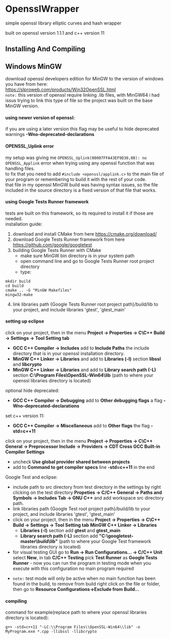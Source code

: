# OpensslWrapper

simple openssl library elliptic curves and hash wrapper

built on openssl version 1.1.1 and c++ version 11

## Installing And Compiling

## Windows MinGW

download openssl developers edition for MinGW to the version of windows you have from here:  
https://slproweb.com/products/Win32OpenSSL.html  
`note:` this version of openssl require linking .lib files, with MinGW64 i had issus trying to link this type of file so the project was built on the base MinGW version.  

#### using newer version of openssl:

if you are using a later version this flag may be useful to hide deprecated warnings **-Wno-deprecated-declarations**    

#### OPENSSL_Uplink error

my setup was giving me `OPENSSL_Uplink(00007FFA43EF9D30,08): no OPENSSL_Applink` error when trying using any openssl function that was handling files.  
to fix that you need to add `#include <openssl/applink.c>` to the main file of your program or remembering to build it with the rest of your code.  
that file in my openssl MinGW build was having syntax issues, so the file included in the source directory is a fixed version of that file that works.  

#### using Google Tests Runner framework

tests are built on this framework, so its required to install it if those are needed.  
installation guide:  

1. download and install CMake from here https://cmake.org/download/
2. download Google Tests Runner framework from here https://github.com/google/googletest
3. building Google Tests Runner with CMake
	* make sure MinGW bin directory is in your system path
	* open command line and go to Google Tests Runner root project directory
	* type:  
```
mkdir build  
cd build  
cmake .. -G "MinGW Makefiles"  
mingw32-make 
```

4. link libraries path {Google Tests Runner root project path}/build/lib to your project, and include libraries 'gtest', 'gtest_main'  

#### setting up eclipse

click on your project, then in the menu **Project -> Properties -> C\C++ Build -> Settings -> Tool Setting tab**  
- **GCC C++ Compiler -> Includes** add to **Include Paths** the include directory that is in your openssl installation directory.  
- **MinGW C++ Linker -> Libraries** and add to **Libraries (-l)** section **libssl** and **libcrypto**  
- **MinGW C++ Linker -> Libraries** and add to **Library search path (-L)** section **C:\Program Files\OpenSSL-Win64\lib** (path to where your openssl libraries directory is located)  

optional hide deprecated:  

- **GCC C++ Compiler -> Debugging** add to **Other debugging flags** a flag **-Wno-deprecated-declarations**  

set c++ version 11:  
- **GCC C++ Compiler -> Miscellaneous** add to **Other flags** the flag **-std=c++11**

click on your project, then in the menu **Project -> Properties -> C\C++ General -> Preprocessor Include -> Providers -> CDT Cross GCC Built-in Compiler Settings**
  - uncheck **Use global provider shared between projects**  
  - add to **Command to get compiler specs** line **-std=c++11** in the end    

Google Test and eclipse:  
- include path to src directory from test directory in the settings by right clicking
on the test directory **Propeties -> C/C++ General -> Paths and Symbols -> Includes Tab -> GNU C++** and add workspace src directory path.  
- link libraries path {Google Test root project path}/build/lib to your project, and include libraries 'gtest', 'gtest_main'  
- click on your project, then in the menu **Project -> Properties -> C\C++ Build -> Settings -> Tool Setting tab** **MinGW C++ Linker -> Libraries** 
  - **Libraries (-l)** section add **gtest** and **gtest_main**  
  - **Library search path (-L)** section add **"C:\googletest-master\build\lib"** (path to where your Google Test framework libraries directory is located)  
- for visual testing GUI go to **Run -> Run Configurations... -> C/C++ Unit** select **New**, in tab **C/C++ Testing** pick **Test Runner** as **Google Tests Runner** - now you can run the program in testing mode when you execute with this configuration no main program required
* `note:` test mode will only be active when no main function has been found in the build, to remove from build right click on the file or folder, then go to **Resource Configurations->Exclude from Build...**  
	
#### compiling

command for example(replace path to where your openssl libraries directory is located):

`g++ -std=c++11 "-LC:\\Program Files\\OpenSSL-Win64\\lib" -o MyProgram.exe *.cpp -llibssl -llibcrypto`

